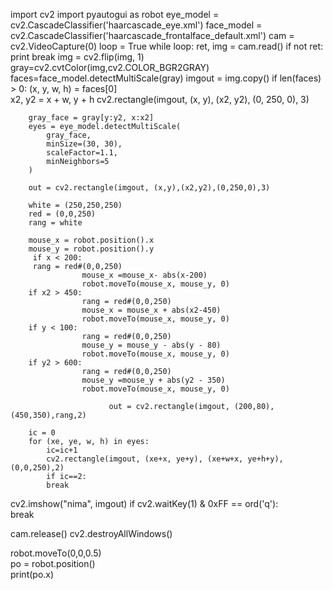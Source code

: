 import cv2
import pyautogui as robot
eye_model = cv2.CascadeClassifier('haarcascade_eye.xml') 
face_model = cv2.CascadeClassifier('haarcascade_frontalface_default.xml') 
cam = cv2.VideoCapture(0)
loop = True
while loop:
    ret, img = cam.read()
    if not ret:
        print
        break
img = cv2.flip(img, 1)
gray=cv2.cvtColor(img,cv2.COLOR_BGR2GRAY)
faces=face_model.detectMultiScale(gray)
imgout = img.copy() 
if len(faces) > 0:
        (x, y, w, h) = faces[0]   
        x2, y2 = x + w, y + h
         cv2.rectangle(imgout, (x, y), (x2, y2), (0, 250, 0), 3)     
        
        gray_face = gray[y:y2, x:x2]                          
        eyes = eye_model.detectMultiScale(
            gray_face,
            minSize=(30, 30),
            scaleFactor=1.1,
            minNeighbors=5
        )
                            
        out = cv2.rectangle(imgout, (x,y),(x2,y2),(0,250,0),3)          
                           
        white = (250,250,250)                                                  
        red = (0,0,250)
        rang = white
        
        mouse_x = robot.position().x                                        
        mouse_y = robot.position().y                         
         if x < 200:                                                    
         rang = red#(0,0,250)
                    mouse_x =mouse_x- abs(x-200)
                    robot.moveTo(mouse_x, mouse_y, 0)
        if x2 > 450:                                                 
                    rang = red#(0,0,250)
                    mouse_x = mouse_x + abs(x2-450)
                    robot.moveTo(mouse_x, mouse_y, 0)
        if y < 100:                                                        
                    rang = red#(0,0,250)
                    mouse_y = mouse_y - abs(y - 80)
                    robot.moveTo(mouse_x, mouse_y, 0)
        if y2 > 600:                                                    
                    rang = red#(0,0,250)
                    mouse_y =mouse_y + abs(y2 - 350)
                    robot.moveTo(mouse_x, mouse_y, 0)

                          out = cv2.rectangle(imgout, (200,80),(450,350),rang,2) 
                                            
        ic = 0                                              
        for (xe, ye, w, h) in eyes:                                    
            ic=ic+1                                                    
            cv2.rectangle(imgout, (xe+x, ye+y), (xe+w+x, ye+h+y), (0,0,250),2) 
            if ic==2:                                                                      
            break  
   cv2.imshow("nima", imgout)
   if cv2.waitKey(1) & 0xFF == ord('q'):               
      break

cam.release()
cv2.destroyAllWindows()

robot.moveTo(0,0,0.5)                                
po = robot.position()                                                 
print(po.x)
